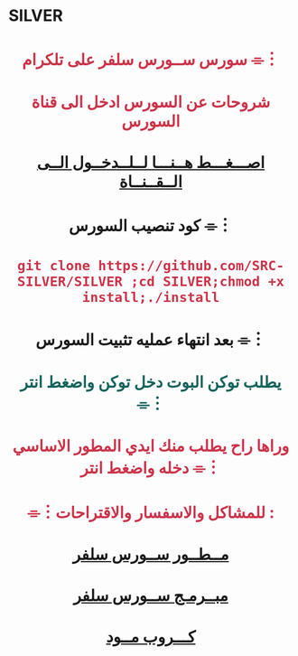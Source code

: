 
# SILVER

# <p align="center" style="color:#cb3349" >سورس ســورس سلفر على تلكرام ⌯︙

# <p align="center" style="color:#cb3349" > شروحات عن السورس ادخل الى قناة السورس

# <p align="center" style="color:#cb3349" > [اصـــغـــط هــنـــا لــلــدخــول الــى الــقــنــاة](https://telegram.me/x_pxxp) <br>

# <p align="center"> كود تنصيب السورس ⌯︙

 # <p align="center" style="color:#cb3349" > ``git clone https://github.com/SRC-SILVER/SILVER ;cd SILVER;chmod +x install;./install``

# <p align="center"> بعد انتهاء عمليه تثبيت السورس ⌯︙

# <p align="center" style="color: #14635c;" >يطلب توكن البوت دخل توكن واضغط انتر ⌯︙

 

# <p align="center" style="color:#cb3349" > وراها راح يطلب منك ايدي المطور الاساسي دخله واضغط انتر ⌯︙

# <p align="center" style="color:#cb3349" > ⌯︙للمشاكل والاسفسار والاقتراحات :

  

# <p align="center" style="color:#cb3349" > [مــطــور ســورس سلفر](https://telegram.me/VB6BB) <br>
 
 
 
# <p align="center" style="color:#cb3349" > [مبــرمـج ســورس سلفر](https://telegram.me/GD_400) <br>

  

  

# <p align="center" style="color:#cb3349" > [كـــروب  مــود](https://t.me/+hlH7t_ymvEQyODVi) <br>
